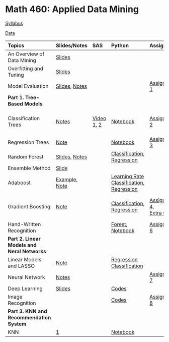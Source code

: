 # Math 460: Applied Data Mining

[Syllabus](m460syllabus.html)

[Data](data.html)

|Topics| Slides/Notes|SAS | Python | Assignments | Exams |
|:-----|:------------|:---|:-------|:------------|:------|
| An Overview of Data Mining| [Slides](slides/intro.html) |        |              |       | |
| Overfitting and Tuning  | [Slides](slides/overfitting.pdf)|        |      | ||
| Model Evaluation| [Slides](slides/measuring_performance.pdf), [Notes](slides/measuring_performance_note.pdf)     ||      |   [Assignment 1](assignments/Math460_Assignment1.html)    ||
|**Part 1. Tree-Based Models**|  | |  | ||  
| Classification Trees| [Notes](slides/fa24_classification_tree2_note_xournal.pdf.pdf)     | [Video 1](https://bryant.hosted.panopto.com/Panopto/Pages/Viewer.aspx?id=43f78607-df37-405c-836b-b1f001126a1f), [2](https://bryant.hosted.panopto.com/Panopto/Pages/Viewer.aspx?id=aa2d7618-7c34-4f62-96c3-b1f501127554)  | [Notebook](python/fa23/tree_classification.html)       |  [Assignment 2](assignments/Math460_Assignment2.html)     |[Exam 1's Practice](exams/Exam1/Exam1_fall24_practice_problem.pdf), <br> [Exam 1](exams/Exam1/Exam1_fall24.pdf) |
|Regression Trees| [Note](slides/Regression_Trees_fall24_note.pdf) |  | [Notebook]()  | [Assignment 3](assignments/assignment3_fa23.html)  | |  
| Random Forest                 | [Slides](slides/rf.pdf), [Notes](slides/rf_2024_note.pdf)    |   |[Classification](python/fa23/adaboost_classification.html), <br> [Regression](python/fa23/adaboost_regression.html)|||
| Ensemble Method  |[Slide](gganimate/boosting3.html) ||     |   |[Exam 2](exams/Exam2/Exam2.html)|  
| Adaboost|[Example](gganimate/adaboost.html), [Note](slides/Adaboost_2024.pdf)||[Learning Rate](python/adaboost_demonstrate_fa23.ipynb) [Classification](python/fa23/adaboost_classification.html), <br> [Regression](python/fa23/adaboost_regression.html)  | ||  
| Gradient Boosting             |[Note](slides/gb_note_2024.pdf)            |        | [Classification](python/fa23/gb_classification.html), <br> [Regression](python/fa23/gb_regression.html)       | [Assignment 4](assignments/assignment4_fa23.html), <br> [Extra Credits](assignments/assignment5_fa23.html)     |[Exam 2's Practice](exams/Exam2/Exam2_sol.html), <br> [Exam 2](exams/Exam2/Exam2_pdf.pdf)|
|Hand-Written Recognition|  | | [Forest](python/digits/fa23/image_recognition_rf.html), [Notebook](python/digits/fa23/image_recognition_rf.ipynb) | [Assignment 6](assignments/assignment6_fa23.html) |  |
|**Part 2. Linear Models and Neral Networks**|  | |  | || 
| Linear Models and LASSO       |[Note](gganimate/lm_fa24.pdf)|     |[Regression](python/lasso_regression_practice.html)<br> [Classification](python/lasso_classification_fa21.html)|    |  |
| Neural Network|   [Notes](notes/nn24.pdf)           |     |        |   [Assignment 7](assignments/assignment7_fa23.html)         |  |     
| Deep Learning | [Slides](gganimate/cnn.html)  |     |[Codes](https://colab.research.google.com/drive/1tSF1TJrGnneJ3fScV3PUQQk5PiGQuK5l?usp=sharing)|  ||  
Image Recognition| | | [Codes](https://colab.research.google.com/drive/1tSF1TJrGnneJ3fScV3PUQQk5PiGQuK5l?usp=sharing)  |[Assignment 8](assignments/assignment8_fa24.html)  |  |
|**Part 3. KNN and Recommendation System**|  | |  | ||
|KNN| [1](slides/knn.html) | | [Notebook](python/knn.html) | ||
